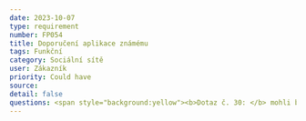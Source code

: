 ```yaml
---
date: 2023-10-07
type: requirement
number: FP054
title: Doporučení aplikace známému
tags: Funkční
category: Sociální sítě
user: Zákazník
priority: Could have
source: 
detail: false
questions: <span style="background:yellow"><b>Dotaz č. 30: </b> mohli byste poskytnout zákazníkům slevy za doporučení?</span>
---
```


